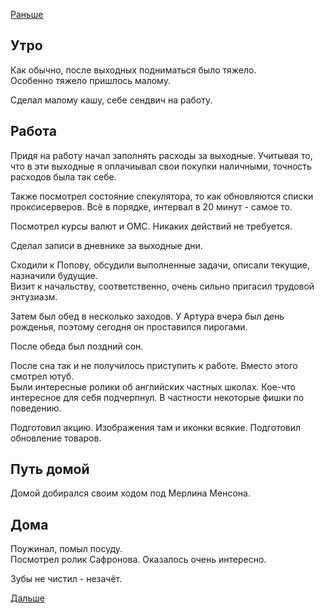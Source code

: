 [Раньше](2019.12.15.md)
## Утро
Как обычно, после выходных подниматься было тяжело.  
Особенно тяжело пришлось малому.

Сделал малому кашу, себе сендвич на работу.
## Работа
Придя на работу начал заполнять расходы за выходные. Учитывая то, что в эти выходные я оплачиывал свои покупки наличными, точность расходов была так себе.

Также посмотрел состояние спекулятора, то как обновляются списки проксисерверов. Всё в порядке, интервал в 20 минут - самое то.

Посмотрел курсы валют и ОМС. Никаких действий не требуется.

Сделал записи в дневнике за выходные дни.

Сходили к Попову, обсудили выполненные задачи, описали текущие, назначили будущие.  
Визит к начальству, соответственно, очень сильно пригасил трудовой энтузиазм.

Затем был обед в несколько заходов. У Артура вчера был день рожденья, поэтому сегодня он проставился пирогами.

После обеда был поздний сон.

После сна так и не получилось приступить к работе. Вместо этого смотрел ютуб.  
Были интересные ролики об английских частных школах. Кое-что интересное для себя подчерпнул. В частности некоторые фишки по поведению.

Подготовил акцию. Изображения там и иконки всякие. Подготовил обновление товаров.
## Путь домой
Домой добирался своим ходом под Мерлина Менсона.
## Дома
Поужинал, помыл посуду.  
Посмотрел ролик Сафронова. Оказалось очень интересно.

Зубы не чистил - незачёт.
  
[Дальше](2019.12.17.md)